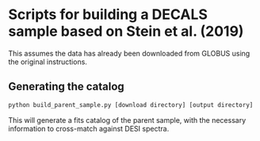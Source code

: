 # Scripts for building a DECALS sample based on Stein et al. (2019)


This assumes the data has already been downloaded from GLOBUS using the original instructions.

## Generating the catalog 

```bash
python build_parent_sample.py [download directory] [output directory]
```
This will generate a fits catalog of the parent sample, with the necessary information to cross-match against DESI spectra.
